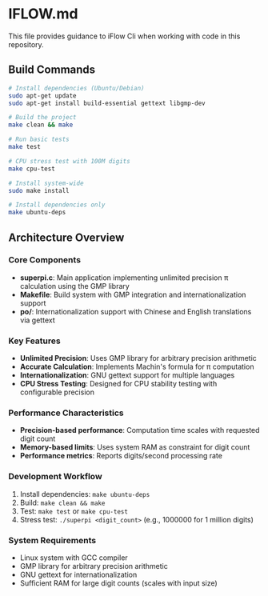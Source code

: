 # IFLOW.md

This file provides guidance to iFlow Cli when working with code in this repository.

## Build Commands

```bash
# Install dependencies (Ubuntu/Debian)
sudo apt-get update
sudo apt-get install build-essential gettext libgmp-dev

# Build the project
make clean && make

# Run basic tests
make test

# CPU stress test with 100M digits
make cpu-test

# Install system-wide
sudo make install

# Install dependencies only
make ubuntu-deps
```

## Architecture Overview

### Core Components
- **superpi.c**: Main application implementing unlimited precision π calculation using the GMP library
- **Makefile**: Build system with GMP integration and internationalization support
- **po/**: Internationalization support with Chinese and English translations via gettext

### Key Features
- **Unlimited Precision**: Uses GMP library for arbitrary precision arithmetic
- **Accurate Calculation**: Implements Machin's formula for π computation
- **Internationalization**: GNU gettext support for multiple languages
- **CPU Stress Testing**: Designed for CPU stability testing with configurable precision

### Performance Characteristics
- **Precision-based performance**: Computation time scales with requested digit count
- **Memory-based limits**: Uses system RAM as constraint for digit count
- **Performance metrics**: Reports digits/second processing rate

### Development Workflow
1. Install dependencies: `make ubuntu-deps`
2. Build: `make clean && make`
3. Test: `make test` or `make cpu-test`
4. Stress test: `./superpi <digit_count>` (e.g., 1000000 for 1 million digits)

### System Requirements
- Linux system with GCC compiler
- GMP library for arbitrary precision arithmetic
- GNU gettext for internationalization
- Sufficient RAM for large digit counts (scales with input size)